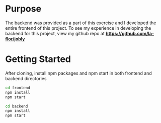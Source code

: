 # Purpose
The backend was provided as a part of this exercise and I developed the entire frontend of this project.  To see my experience in developing the backend for this project, view my github repo at **https://github.com/la-flor/jobly**

# Getting Started
After cloning, install npm packages and npm start in both frontend and backend directories
```bash
cd frontend
npm install
npm start
```

```bash
cd backend
npm install
npm start
```